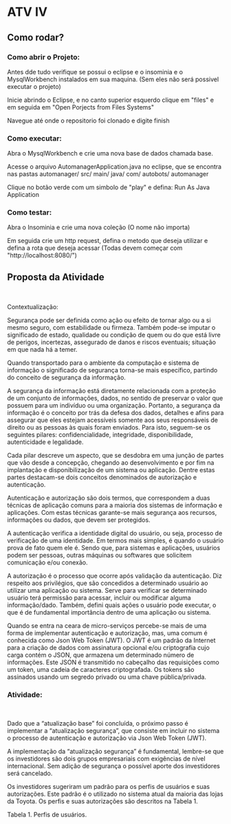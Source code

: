 
# ATV IV

## Como rodar?

### Como abrir o Projeto:

Antes dde tudo verifique se possui o eclipse e o insominia e o MysqlWorkbench instalados em  sua maquina. (Sem eles não será possivel executar o projeto)

Inicie abrindo o Eclipse, e no canto superior esquerdo clique em "files" e em seguida em "Open Porjects from Files Systems"

Navegue até onde o repositorio foi clonado e digite finish

### Como executar:

Abra o MysqlWorkbench e crie uma nova base de dados chamada base.

Acesse o arquivo AutomanagerApplication.java no eclipse, que se encontra nas pastas automanager/ src/ main/ java/ com/ autobots/ automanager

Clique no botão verde com um simbolo de "play" e defina: Run As Java Application

### Como testar:

Abra o Insominia e crie uma nova coleção (O nome não importa)

Em seguida crie um http request, defina o metodo que deseja utilizar e defina a rota que deseja acessar (Todas devem começar com "http://localhost:8080/")


## Proposta da Atividade 
<br>

Contextualização:
<br>

Segurança pode ser definida como ação ou efeito de tornar algo ou a si mesmo seguro, 
com estabilidade ou firmeza. Também pode-se imputar o significado de estado, 
qualidade ou condição de quem ou do que está livre de perigos, incertezas, assegurado 
de danos e riscos eventuais; situação em que nada há a temer.
<br>

Quando transportado para o ambiente da computação e sistema de informação o 
significado de segurança torna-se mais específico, partindo do conceito de segurança da 
informação.
<br>

A segurança da informação está diretamente relacionada com a proteção de um 
conjunto de informações, dados, no sentido de preservar o valor que possuem para um 
indivíduo ou uma organização. Portanto, a segurança da informação é o conceito por 
trás da defesa dos dados, detalhes e afins para assegurar que eles estejam acessíveis 
somente aos seus responsáveis de direito ou as pessoas às quais foram enviados. Para 
isto, seguem-se os seguintes pilares: confidencialidade, integridade, disponibilidade, 
autenticidade e legalidade.
<br>

Cada pilar descreve um aspecto, que se desdobra em uma junção de partes que vão 
desde a concepção, chegando ao desenvolvimento e por fim na implantação e 
disponibilização de um sistema ou aplicação. Dentre estas partes destacam-se dois 
conceitos denominados de autorização e autenticação.
<br>

Autenticação e autorização são dois termos, que correspondem a duas técnicas de 
aplicação comuns para a maioria dos sistemas de informação e aplicações. Com estas 
técnicas garante-se mais segurança aos recursos, informações ou dados, que devem ser 
protegidos.
<br>

A autenticação verifica a identidade digital do usuário, ou seja, processo de verificação 
de uma identidade. Em termos mais simples, é quando o usuário prova de fato quem 
ele é. Sendo que, para sistemas e aplicações, usuários podem ser pessoas, outras 
máquinas ou softwares que solicitem comunicação e/ou conexão.
<br>

A autorização é o processo que ocorre após validação da autenticação. Diz respeito aos 
privilégios, que são concedidos a determinado usuário ao utilizar uma aplicação ou 
sistema. Serve para verificar se determinado usuário terá permissão para acessar, incluir 
ou modificar alguma informação/dado. Também, defini quais ações o usuário pode 
executar, o que é de fundamental importância dentro de uma aplicação ou sistema.
<br>

Quando se entra na ceara de micro-serviços percebe-se mais de uma forma de 
implementar autenticação e autorização, mas, uma comum é conhecida como Json Web 
Token (JWT). O JWT é um padrão da Internet para a criação de dados com assinatura 
opcional e/ou criptografia cujo carga contém o JSON, que armazena um determinado 
número de informações. Este JSON é transmitido no cabeçalho das requisições como 
um token, uma cadeia de caracteres criptografada. Os tokens são assinados usando um 
segredo privado ou uma chave pública/privada.
<br>

### Atividade:
<br>

Dado que a “atualização base” foi concluída, o próximo passo é implementar a 
“atualização segurança”, que consiste em incluir no sistema o processo de autenticação 
e autorização via Json Web Token (JWT).
<br>

A implementação da “atualização segurança” é fundamental, lembre-se que os
investidores são dois grupos empresariais com exigências de nível internacional. Sem 
adição de segurança o possível aporte dos investidores será cancelado.
<br>

Os investidores sugeriram um padrão para os perfis de usuários e suas autorizações. 
Este padrão é o utilizado no sistema atual da maioria das lojas da Toyota. Os perfis e 
suas autorizações são descritos na Tabela 1.
<br>

Tabela 1. Perfis de usuários.
<br>

<br>

